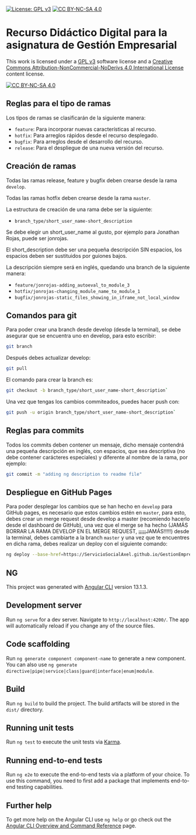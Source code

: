 [cc-by-nc-sa]: http://creativecommons.org/licenses/by-nc-sa/4.0/
[cc-by-nc-sa-image]: https://licensebuttons.net/l/by-nc-sa/4.0/88x31.png
[cc-by-nc-sa-shield]: https://img.shields.io/badge/License-CC%20BY--NC--SA%204.0-lightgrey.svg

[![License: GPL v3](https://img.shields.io/badge/License-GPLv3-blue.svg)](https://www.gnu.org/licenses/gpl-3.0) [![CC BY-NC-SA 4.0][cc-by-nc-sa-shield]][cc-by-nc-sa]

# Recurso Didáctico Digital para la asignatura de Gestión Empresarial

This work is licensed under a [GPL v3](https://www.gnu.org/licenses/gpl-3.0) software license and a
[Creative Commons Attribution-NonCommercial-NoDerivs 4.0 International License][cc-by-nc-sa] content license.

[![CC BY-NC-SA 4.0][cc-by-nc-sa-image]][cc-by-nc-sa]

## Reglas para el tipo de ramas

Los tipos de ramas se clasificarán de la siguiente manera:

- `feature`: Para incorporar nuevas características al recurso.
- `hotfix`: Para arreglos rápidos desde el recurso desplegado.
- `bugfix`: Para arreglos desde el desarrollo del recurso.
- `release`: Para el despliegue de una nueva versión del recurso.

## Creación de ramas

Todas las ramas release, feature y bugfix deben crearse desde la rama `develop`.

Todas las ramas hotfix deben crearse desde la rama `master`.

La estructura de creación de una rama debe ser la siguiente:

- `branch_type/short_user_name-short_description`

Se debe elegir un short_user_name al gusto, por ejemplo para Jonathan Rojas, puede ser jonrojas.

El short_description debe ser una pequeña descripción SIN espacios, los espacios deben ser sustituidos por guiones bajos.

La descripción siempre será en inglés, quedando una branch de la siguiente manera:

- `feature/jonrojas-adding_autoeval_to_module_3`
- `hotfix/jonrojas-changing_module_name_to_module_1`
- `bugfix/jonrojas-static_files_showing_in_iframe_not_local_window`

## Comandos para git

Para poder crear una branch desde develop (desde la terminal), se debe asegurar que se encuentra uno en develop, para esto escribir:

```bash
git branch
```

Después debes actualizar develop:

```bash
git pull
```

El comando para crear la branch es:

```bash
git checkout -b branch_type/short_user_name-short_description`
```

Una vez que tengas los cambios commiteados, puedes hacer push con:

```bash
git push -u origin branch_type/short_user_name-short_description`
```

## Reglas para commits

Todos los commits deben contener un mensaje, dicho mensaje contendrá una pequeña descripción en inglés, con espacios, que sea descriptiva (no debe contener carácteres especiales) y diferente al nombre de la rama, por ejemplo:

```bash
git commit -m "adding ng description to readme file"
```

## Despliegue en GitHub Pages

Para poder desplegar los cambios que se han hecho en `develop` para GitHub pages, es necesario que estos cambios estén en `master`, para esto, debes crear un merge request desde develop a master (recomiendo hacerlo desde el dashboard de GitHub), una vez que el merge se ha hecho (JAMÁS BORRAR LA RAMA DEVELOP EN EL MERGE REQUEST, ¡¡¡¡¡JAMÁS!!!!!) desde la terminal, debes cambiarte a la branch `master` y una vez que te encuentres en dicha rama, debes realizar un deploy con el siguiente comando:

```bash
ng deploy --base-href=https://ServicioSocialAxel.github.io/GestionEmpresarial/
```

## NG

This project was generated with [Angular CLI](https://github.com/angular/angular-cli) version 13.1.3.

## Development server

Run `ng serve` for a dev server. Navigate to `http://localhost:4200/`. The app will automatically reload if you change any of the source files.

## Code scaffolding

Run `ng generate component component-name` to generate a new component. You can also use `ng generate directive|pipe|service|class|guard|interface|enum|module`.

## Build

Run `ng build` to build the project. The build artifacts will be stored in the `dist/` directory.

## Running unit tests

Run `ng test` to execute the unit tests via [Karma](https://karma-runner.github.io).

## Running end-to-end tests

Run `ng e2e` to execute the end-to-end tests via a platform of your choice. To use this command, you need to first add a package that implements end-to-end testing capabilities.

## Further help

To get more help on the Angular CLI use `ng help` or go check out the [Angular CLI Overview and Command Reference](https://angular.io/cli) page.
